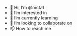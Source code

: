 - 👋 Hi, I’m @mcta1
- 👀 I’m interested in 
- 🌱 I’m currently learning 
- 💞️ I’m looking to collaborate on
- 📫 How to reach me

<!---
mcta1/mcta1 is a ✨ special ✨ repository because its `README.md` (this file) appears on your GitHub profile.
You can click the Preview link to take a look at your changes.
--->
